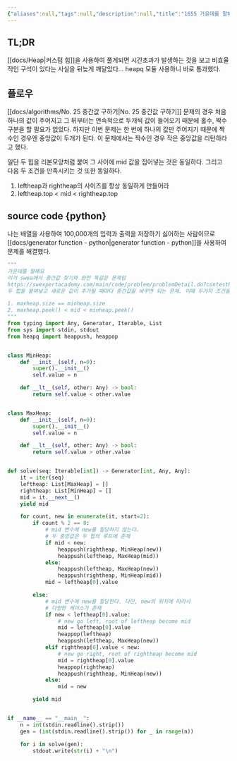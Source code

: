```yaml
---
{"aliases":null,"tags":null,"description":null,"title":"1655 가운데를 말해요 {boj} {heapq}","created":"2023-08-19T17:30:38","updated":"2023-08-19T17:36:48","dg-publish":true,"permalink":"/docs/algorithms/1655 가운데를 말해요 {boj} {heapq}/","dgPassFrontmatter":true}
---
```



## TL;DR

[[docs/Heap\|커스텀 힙]]을 사용하여 풀게되면 시간초과가 발생하는 것을 보고 비효율적인 구석이 있다는 사실을 뒤늦게 깨달았다... heapq 모듈 사용하니 바로 통과했다.

## 플로우

[[docs/algorithms/No. 25 중간값 구하기\|No. 25 중간값 구하기]] 문제의 경우 처음 하나의 값이 주어지고 그 뒤부터는 연속적으로 두개씩 값이 들어오기 때문에 홀수, 짝수 구분을 할 필요가 없었다. 하지만 이번 문제는 한 번에 하나의 값만 주어지기 때문에 짝수인 경우엔 중앙값이 두개가 된다. 이 문제에서는 짝수인 경우 작은 중앙값을 리턴하라고 했다.

일단 두 힙을 리본모양처럼 붙여 그 사이에 mid 값을 집어넣는 것은 동일하다. 그리고 다음 두 조건을 만족시키는 것 또한 동일하다.

1. leftheap과 rightheap의 사이즈를 항상 동일하게 만들어라
2. leftheap.top < mid < rightheap.top

## source code {python}

나는 배열을 사용하여 100,000개의 입력과 출력을 저장하기 싫어하는 사람이므로 [[docs/generator function - python\|generator function - python]]을 사용하여 문제를 해결했다.

```python
"""
가운데를 말해요
이거 swea에서 중간값 찾기와 완전 똑같은 문제임
https://swexpertacademy.com/main/code/problem/problemDetail.do?contestProbId=AV-fO0s6ARoDFAXT
두 힙을 붙여넣고 새로운 값이 추가될 때마다 중간값을 바꾸면 되는 문제. 이때 두가지 조건을 잘 지켜야 하는데,

1. maxheap.size == minheap.size
2. maxheap.peek() < mid < minheap.peek()
"""
from typing import Any, Generator, Iterable, List
from sys import stdin, stdout
from heapq import heappush, heappop


class MinHeap:
    def __init__(self, n=0):
        super().__init__()
        self.value = n

    def __lt__(self, other: Any) -> bool:
        return self.value < other.value


class MaxHeap:
    def __init__(self, n=0):
        super().__init__()
        self.value = n

    def __lt__(self, other: Any) -> bool:
        return self.value > other.value


def solve(seq: Iterable[int]) -> Generator[int, Any, Any]:
    it = iter(seq)
    leftheap: List[MaxHeap] = []
    rightheap: List[MinHeap] = []
    mid = it.__next__()
    yield mid

    for count, new in enumerate(it, start=2):
        if count % 2 == 0:
            # mid 변수에 new를 할당하지 않는다.
            # 두 중앙값은 두 힙의 루트에 존재
            if mid < new:
                heappush(rightheap, MinHeap(new))
                heappush(leftheap, MaxHeap(mid))
            else:
                heappush(leftheap, MaxHeap(new))
                heappush(rightheap, MinHeap(mid))
            mid = leftheap[0].value

        else:
            # mid 변수에 new를 할당한다. 다만, new의 위치에 따라서
            # 다양한 케이스가 존재
            if new < leftheap[0].value:
                # new go left, root of leftheap become mid
                mid = leftheap[0].value
                heappop(leftheap)
                heappush(leftheap, MaxHeap(new))
            elif rightheap[0].value < new:
                # new go right, root of rightheap become mid
                mid = rightheap[0].value
                heappop(rightheap)
                heappush(rightheap, MinHeap(new))
            else:
                mid = new

        yield mid


if __name__ == "__main__":
    n = int(stdin.readline().strip())
    gen = (int(stdin.readline().strip()) for _ in range(n))

    for i in solve(gen):
        stdout.write(str(i) + "\n")
```
